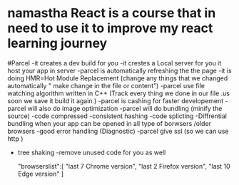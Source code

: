 # namastha React is a course that in need to use it to improve my react learning journey


#Parcel
-it creates a dev build for you
-it crestes a Local server for you it host your app in server
-parcel is automatically refreshing the the page -it is doing HMR=Hot Module Replacement (change any things that we changed automatically " make change in the file or content")
-parcel use file watching algorithm  written in C++ (Track every thing we done in our file .us soon we save it build it again.)
-parcel is cashing for faster developement
-parcel will also do image optimization 
-parcel will do bundling (minify the source)
-code compressed
-consistent hashing
-code splicting 
-Diffrential bundling when your app can be opened in all type of borwsers /older browsers
-good error handling (Diagnostic)
-parcel give ssl (so we can use http ) 
- tree shaking -remove unused code for you as well

  "browserslist":[
    "last 7 Chrome version",
    "last 2 Firefox version",
    "last 10 Edge version"
  ]